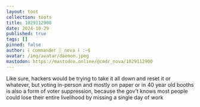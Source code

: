 ```yaml
---
layout: toot
collection: toots
title: 1029112900
date: 2024-10-29
published: true
tags: []
pinned: false
author: ⸸ commander ░ nova ⸸ :~$
avatar: /img/avatar/daemon.jpeg
mastodon: https://mastodon.online/@cmdr_nova/1029112900
---
```


Like sure, hackers would be trying to take it all down and reset it or whatever, but voting in-person and mostly on paper or in 40 year old booths is also a form of voter suppression, because the gov't knows most people could lose their entire livelihood by missing a single day of work

